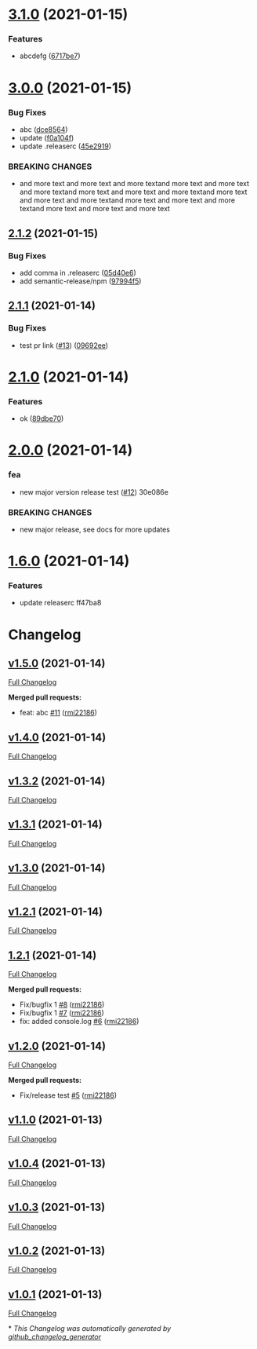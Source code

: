 # [3.1.0](https://github.com/rmi22186/rob-changelog-release-test/compare/v3.0.0...v3.1.0) (2021-01-15)


### Features

* abcdefg ([6717be7](https://github.com/rmi22186/rob-changelog-release-test/commit/6717be76ca89e0e85ce6f734a728839658e1b364))

# [3.0.0](https://github.com/rmi22186/rob-changelog-release-test/compare/v2.1.2...v3.0.0) (2021-01-15)


### Bug Fixes

* abc ([dce8564](https://github.com/rmi22186/rob-changelog-release-test/commit/dce8564b5f8e2a3f097a0019b7e33079548934f5))
* update ([f0a104f](https://github.com/rmi22186/rob-changelog-release-test/commit/f0a104f0f332191494b71c512273d73288c89c86))
* update .releaserc ([45e2919](https://github.com/rmi22186/rob-changelog-release-test/commit/45e29197dfebefa4bfb88131d78120c526c79dc8))


### BREAKING CHANGES

* and more text and more text and more textand more text and more text and more textand more text and more text and more textand more text and more text and more textand more text and more text and more textand more text and more text and more text

## [2.1.2](https://github.com/rmi22186/rob-changelog-release-test/compare/v2.1.1...v2.1.2) (2021-01-15)


### Bug Fixes

* add comma in .releaserc ([05d40e6](https://github.com/rmi22186/rob-changelog-release-test/commit/05d40e6484470746f1206ce9a52c95011250c0ff))
* add semantic-release/npm ([97994f5](https://github.com/rmi22186/rob-changelog-release-test/commit/97994f5161cdf51890004e7d7a09c2819412f3e0))

## [2.1.1](https://github.com/rmi22186/rob-changelog-release-test/compare/v2.1.0...v2.1.1) (2021-01-14)


### Bug Fixes

* test pr link ([#13](https://github.com/rmi22186/rob-changelog-release-test/issues/13)) ([09692ee](https://github.com/rmi22186/rob-changelog-release-test/commit/09692ee5fd4757e17e08a70795852999d5f59214))

# [2.1.0](https://github.com/rmi22186/rob-changelog-release-test/compare/v2.0.0...v2.1.0) (2021-01-14)


### Features

* ok ([89dbe70](https://github.com/rmi22186/rob-changelog-release-test/commit/89dbe70e9960741c22c4eeb0a6ebb86fab1867cb))

# [2.0.0](https://github.com/rmi22186/rob-changelog-release-test/compare/v1.6.0...v2.0.0) (2021-01-14)


### fea

* new major version release test ([#12](https://github.com/rmi22186/rob-changelog-release-test/issues/12)) 30e086e


### BREAKING CHANGES

* new major release, see docs for more updates

# [1.6.0](https://github.com/rmi22186/rob-changelog-release-test/compare/v1.5.0...v1.6.0) (2021-01-14)


### Features

* update releaserc ff47ba8

# Changelog

## [v1.5.0](https://github.com/rmi22186/rob-changelog-release-test/tree/v1.5.0) (2021-01-14)

[Full Changelog](https://github.com/rmi22186/rob-changelog-release-test/compare/v1.4.0...v1.5.0)

**Merged pull requests:**

- feat: abc [\#11](https://github.com/rmi22186/rob-changelog-release-test/pull/11) ([rmi22186](https://github.com/rmi22186))

## [v1.4.0](https://github.com/rmi22186/rob-changelog-release-test/tree/v1.4.0) (2021-01-14)

[Full Changelog](https://github.com/rmi22186/rob-changelog-release-test/compare/v1.3.2...v1.4.0)

## [v1.3.2](https://github.com/rmi22186/rob-changelog-release-test/tree/v1.3.2) (2021-01-14)

[Full Changelog](https://github.com/rmi22186/rob-changelog-release-test/compare/v1.3.1...v1.3.2)

## [v1.3.1](https://github.com/rmi22186/rob-changelog-release-test/tree/v1.3.1) (2021-01-14)

[Full Changelog](https://github.com/rmi22186/rob-changelog-release-test/compare/v1.3.0...v1.3.1)

## [v1.3.0](https://github.com/rmi22186/rob-changelog-release-test/tree/v1.3.0) (2021-01-14)

[Full Changelog](https://github.com/rmi22186/rob-changelog-release-test/compare/v1.2.1...v1.3.0)

## [v1.2.1](https://github.com/rmi22186/rob-changelog-release-test/tree/v1.2.1) (2021-01-14)

[Full Changelog](https://github.com/rmi22186/rob-changelog-release-test/compare/1.2.1...v1.2.1)

## [1.2.1](https://github.com/rmi22186/rob-changelog-release-test/tree/1.2.1) (2021-01-14)

[Full Changelog](https://github.com/rmi22186/rob-changelog-release-test/compare/v1.2.0...1.2.1)

**Merged pull requests:**

- Fix/bugfix 1 [\#8](https://github.com/rmi22186/rob-changelog-release-test/pull/8) ([rmi22186](https://github.com/rmi22186))
- Fix/bugfix 1 [\#7](https://github.com/rmi22186/rob-changelog-release-test/pull/7) ([rmi22186](https://github.com/rmi22186))
- fix: added console.log [\#6](https://github.com/rmi22186/rob-changelog-release-test/pull/6) ([rmi22186](https://github.com/rmi22186))

## [v1.2.0](https://github.com/rmi22186/rob-changelog-release-test/tree/v1.2.0) (2021-01-14)

[Full Changelog](https://github.com/rmi22186/rob-changelog-release-test/compare/v1.1.0...v1.2.0)

**Merged pull requests:**

- Fix/release test [\#5](https://github.com/rmi22186/rob-changelog-release-test/pull/5) ([rmi22186](https://github.com/rmi22186))

## [v1.1.0](https://github.com/rmi22186/rob-changelog-release-test/tree/v1.1.0) (2021-01-13)

[Full Changelog](https://github.com/rmi22186/rob-changelog-release-test/compare/v1.0.4...v1.1.0)

## [v1.0.4](https://github.com/rmi22186/rob-changelog-release-test/tree/v1.0.4) (2021-01-13)

[Full Changelog](https://github.com/rmi22186/rob-changelog-release-test/compare/v1.0.3...v1.0.4)

## [v1.0.3](https://github.com/rmi22186/rob-changelog-release-test/tree/v1.0.3) (2021-01-13)

[Full Changelog](https://github.com/rmi22186/rob-changelog-release-test/compare/v1.0.2...v1.0.3)

## [v1.0.2](https://github.com/rmi22186/rob-changelog-release-test/tree/v1.0.2) (2021-01-13)

[Full Changelog](https://github.com/rmi22186/rob-changelog-release-test/compare/v1.0.1...v1.0.2)

## [v1.0.1](https://github.com/rmi22186/rob-changelog-release-test/tree/v1.0.1) (2021-01-13)

[Full Changelog](https://github.com/rmi22186/rob-changelog-release-test/compare/a2658f2a53503bdeada85be8a4ed7fd87cbd6048...v1.0.1)



\* *This Changelog was automatically generated by [github_changelog_generator](https://github.com/github-changelog-generator/github-changelog-generator)*
